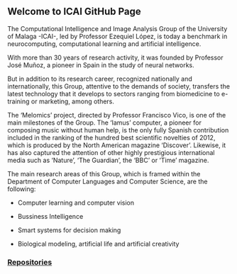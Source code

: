 ## Welcome to ICAI GitHub Page

The Computational Intelligence and Image Analysis Group of the University of Malaga -ICAI-, led by Professor Ezequiel López, is today a benchmark in neurocomputing, computational learning and artificial intelligence.

With more than 30 years of research activity, it was founded by Professor José Muñoz, a pioneer in Spain in the study of neural networks.

But in addition to its research career, recognized nationally and internationally, this Group, attentive to the demands of society, transfers the latest technology that it develops to sectors ranging from biomedicine to e-training or marketing, among others.

The ‘Melomics’ project, directed by Professor Francisco Vico, is one of the main milestones of the Group. The ‘Iamus’ computer, a pioneer for composing music without human help, is the only fully Spanish contribution included in the ranking of the hundred best scientific novelties of 2012, which is produced by the North American magazine ‘Discover’. Likewise, it has also captured the attention of other highly prestigious international media such as ‘Nature’, ‘The Guardian’, the ‘BBC’ or ‘Time’ magazine.

The main research areas of this Group, which is framed within the Department of Computer Languages and Computer Science, are the following:

- Computer learning and computer vision

- Bussiness Intelligence

- Smart systems for decision making

- Biological modeling, artificial life and artificial creativity

### [Repositories](./repositories.md)

